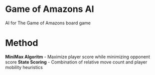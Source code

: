 # Game of Amazons AI
AI for The Game of Amazons board game

# Method
**MiniMax Algoritm** - Maximize player score while minimizing opponent score
**State Scoring** - Combination of relative move count and player mobility heuristics 
